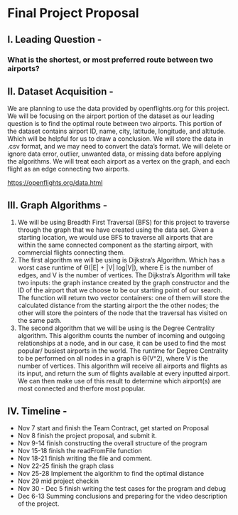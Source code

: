 # Final Project Proposal
## I. Leading Question - 
### What is the shortest, or most preferred route between two airports?
## II. Dataset Acquisition - 
We are planning to use the data provided by openflights.org for this project. We will be focusing on the airport portion of the dataset as our leading question is to find the optimal route between two airports. This portion of the dataset contains airport ID, name, city, latitude, longitude, and altitude. Which will be helpful for us to draw a conclusion. We will store the data in .csv format, and we may need to convert the data’s format. We will delete or ignore data error, outlier, unwanted data, or missing data before applying the algorithms. We will treat each airport as a vertex on the graph, and each flight as an edge connecting two airports. 

https://openflights.org/data.html
## III. Graph Algorithms -
  1. We will be using Breadth First Traversal (BFS) for this project to traverse through the graph that we have created using the data set. Given a starting location, we would use BFS to traverse all airports that are within the same connected component as the starting airport, with commercial flights connecting them.
  2. The first algorithm we will be using is Dijkstra’s Algorithm. Which has a worst case runtime of Ө(|E| + |V| log|V|), where E is the number of edges, and V is the number of vertices. The Dijkstra’s Algorithm will take two inputs: the graph instance created by the graph constructor and the ID of the airport that we choose to be our starting point of our search. The function will return two vector containers: one of them will store the calculated distance from the starting airport the the other nodes; the other will store the pointers of the node that the traversal has visited on the same path.
  3. The second algorithm that we will be using is the Degree Centrality algorithm. This algorithm counts the number of incoming and outgoing relationships at a node, and in our case, it can be used to find the most popular/ busiest airports in the world. The runtime for Degree Centrality to be performed on all nodes in a graph is Ө(V^2), where V is the number of vertices. This algorithm will receive all airports and flights as its input, and return the sum of flights available at every inputted airport. We can then make use of this result to determine which airport(s) are most connected and therfore most popular.

## IV. Timeline -

  * Nov 7 start and finish the Team Contract, get started on Proposal
  * Nov 8 finish the project proposal, and submit it.
  * Nov 9-14  finish constructing the overall structure of the program
  * Nov 15-18 finish the readFromFile function
  * Nov 18-21 finish writing the file and comment.
  * Nov 22-25 finish the graph class
  * Nov 25-28 Implement the algorithm to find the optimal distance
  * Nov 29 mid project checkin
  * Nov 30 - Dec 5 finish writing the test cases for the program and debug
  * Dec 6-13 Summing conclusions and preparing for the video description of the project.

